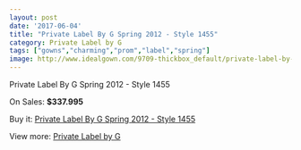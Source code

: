 ```yaml
---
layout: post
date: '2017-06-04'
title: "Private Label By G Spring 2012 - Style 1455"
category: Private Label by G
tags: ["gowns","charming","prom","label","spring"]
image: http://www.idealgown.com/9709-thickbox_default/private-label-by-g-spring-2012-style-1455.jpg
---
```

Private Label By G Spring 2012 - Style 1455

On Sales: **$337.995**
<a href="https://www.idealgown.com/en/private-label-by-g/4012-private-label-by-g-spring-2012-style-1455.html"><amp-img layout="responsive" width="600" height="600" src="//www.idealgown.com/9709-thickbox_default/private-label-by-g-spring-2012-style-1455.jpg" alt="Private Label By G Spring 2012 - Style 1455 0" /></a>
<a href="https://www.idealgown.com/en/private-label-by-g/4012-private-label-by-g-spring-2012-style-1455.html"><amp-img layout="responsive" width="600" height="600" src="//www.idealgown.com/9711-thickbox_default/private-label-by-g-spring-2012-style-1455.jpg" alt="Private Label By G Spring 2012 - Style 1455 1" /></a>
<a href="https://www.idealgown.com/en/private-label-by-g/4012-private-label-by-g-spring-2012-style-1455.html"><amp-img layout="responsive" width="600" height="600" src="//www.idealgown.com/9710-thickbox_default/private-label-by-g-spring-2012-style-1455.jpg" alt="Private Label By G Spring 2012 - Style 1455 2" /></a>

Buy it: [Private Label By G Spring 2012 - Style 1455](https://www.idealgown.com/en/private-label-by-g/4012-private-label-by-g-spring-2012-style-1455.html "Private Label By G Spring 2012 - Style 1455")

View more: [Private Label by G](https://www.idealgown.com/en/46-private-label-by-g "Private Label by G")